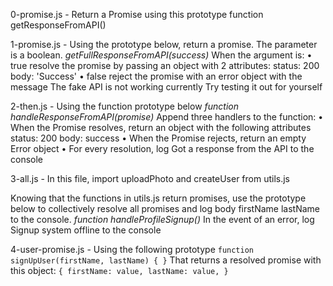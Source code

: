 0-promise.js - Return a Promise using this prototype function getResponseFromAPI()

1-promise.js - Using the prototype below, return a promise. The parameter is a boolean.
    _getFullResponseFromAPI(success)_
When the argument is:
    • true
        resolve the promise by passing an object with 2 attributes:
            status: 200
            body: 'Success'
    • false
        reject the promise with an error object with the message The fake API is not working currently
Try testing it out for yourself

2-then.js - Using the function prototype below
    _function handleResponseFromAPI(promise)_
Append three handlers to the function:
    • When the Promise resolves, return an object with the following attributes
        status: 200
        body: success
    • When the Promise rejects, return an empty Error object
    • For every resolution, log Got a response from the API to the console

3-all.js - In this file, import uploadPhoto and createUser from utils.js

Knowing that the functions in utils.js return promises, use the prototype below to collectively resolve all promises and log body firstName lastName to the console.
    _function handleProfileSignup()_
In the event of an error, log Signup system offline to the console

4-user-promise.js - Using the following prototype
`function signUpUser(firstName, lastName) {
}`
That returns a resolved promise with this object:
`{
firstName: value,
lastName: value,
}`

